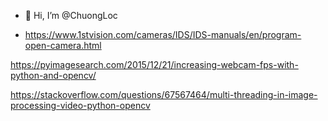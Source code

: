 - 👋 Hi, I’m @ChuongLoc

- https://www.1stvision.com/cameras/IDS/IDS-manuals/en/program-open-camera.html

https://pyimagesearch.com/2015/12/21/increasing-webcam-fps-with-python-and-opencv/

https://stackoverflow.com/questions/67567464/multi-threading-in-image-processing-video-python-opencv
